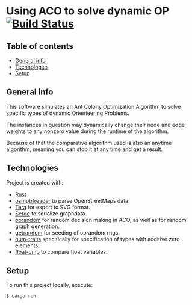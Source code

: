 # Using ACO to solve dynamic OP [![Build Status](https://travis-ci.com/Basanites/masters_thesis.svg?token=QsL71Bx4xNLGumpACMGx&branch=master)](https://travis-ci.com/Basanites/masters_thesis)

## Table of contents
* [General info](#general-info)
* [Technologies](#technologies)
* [Setup](#setup)

## General info
This software simulates an Ant Colony Optimization Algorithm to solve specific types of dynamic Orienteering Problems.

The instances in question may dynamically change their node and edge weights to any nonzero value during the runtime of the algorithm.

Because of that the comparative algorithm used is also an anytime algorithm, meaning you can stop it at any time and get a result.
	
## Technologies
Project is created with:
* [Rust](https://github.com/rust-lang/rust)
* [osmpbfreader](https://crates.io/crates/osmpbfreader) to parse OpenStreetMaps data.
* [Tera](https://crates.io/crates/tera) for export to SVG format.
* [Serde](https://crates.io/crates/serde) to serialize graphdata.
* [oorandom](https://crates.io/crates/oorandom) for random decision making in ACO, as well as for random graph generation.
* [getrandom](https://crates.io/crates/getrandom) for seeding of oorandom rngs.
* [num-traits](https://crates.io/crates/num-traits) specifically for specification of types with additive zero elements.
* [float-cmp](https://crates.io/crates/float-cmp) to compare float variables.
	
## Setup
To run this project locally, execute:

```
$ cargo run
```
